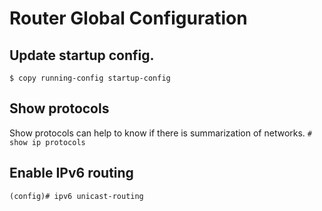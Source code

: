 # Router Global Configuration

## Update startup config.
`$ copy running-config startup-config `

## Show protocols
Show protocols can help to know if there is summarization of networks.
`# show ip protocols`


## Enable IPv6 routing
`(config)# ipv6 unicast-routing`
